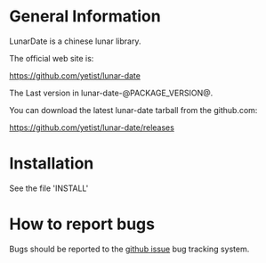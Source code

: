 # General Information

LunarDate is a chinese lunar library.

The official web site is:

https://github.com/yetist/lunar-date

The Last version in lunar-date-@PACKAGE_VERSION@.

You can download the latest lunar-date tarball from the github.com:

https://github.com/yetist/lunar-date/releases

# Installation

See the file 'INSTALL'

# How to report bugs

Bugs should be reported to the [github issue](https://github.com/yetist/lunar-date/issues) bug tracking system.
